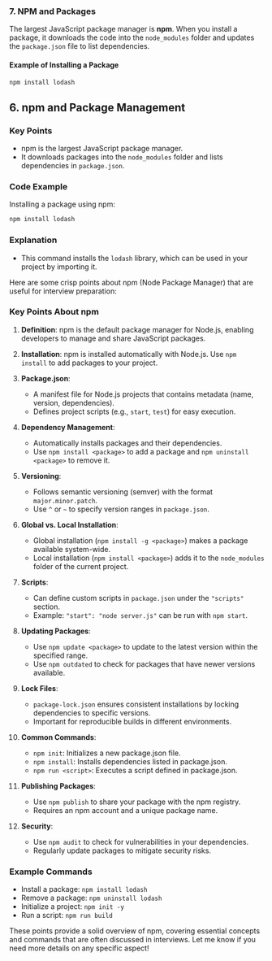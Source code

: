 


### 7. NPM and Packages

The largest JavaScript package manager is **npm**. When you install a package, it downloads the code into the `node_modules` folder and updates the `package.json` file to list dependencies.

#### Example of Installing a Package

```bash
npm install lodash
```

## 6. npm and Package Management

### Key Points
- npm is the largest JavaScript package manager.
- It downloads packages into the `node_modules` folder and lists dependencies in `package.json`.

### Code Example
Installing a package using npm:

```bash
npm install lodash
```

### Explanation
- This command installs the `lodash` library, which can be used in your project by importing it.



Here are some crisp points about npm (Node Package Manager) that are useful for interview preparation:

### Key Points About npm

1. **Definition**: npm is the default package manager for Node.js, enabling developers to manage and share JavaScript packages.

2. **Installation**: npm is installed automatically with Node.js. Use `npm install` to add packages to your project.

3. **Package.json**:
   - A manifest file for Node.js projects that contains metadata (name, version, dependencies).
   - Defines project scripts (e.g., `start`, `test`) for easy execution.

4. **Dependency Management**:
   - Automatically installs packages and their dependencies.
   - Use `npm install <package>` to add a package and `npm uninstall <package>` to remove it.

5. **Versioning**:
   - Follows semantic versioning (semver) with the format `major.minor.patch`.
   - Use `^` or `~` to specify version ranges in `package.json`.

6. **Global vs. Local Installation**:
   - Global installation (`npm install -g <package>`) makes a package available system-wide.
   - Local installation (`npm install <package>`) adds it to the `node_modules` folder of the current project.

7. **Scripts**: 
   - Can define custom scripts in `package.json` under the `"scripts"` section.
   - Example: `"start": "node server.js"` can be run with `npm start`.

8. **Updating Packages**:
   - Use `npm update <package>` to update to the latest version within the specified range.
   - Use `npm outdated` to check for packages that have newer versions available.

9. **Lock Files**:
   - `package-lock.json` ensures consistent installations by locking dependencies to specific versions.
   - Important for reproducible builds in different environments.

10. **Common Commands**:
    - `npm init`: Initializes a new package.json file.
    - `npm install`: Installs dependencies listed in package.json.
    - `npm run <script>`: Executes a script defined in package.json.

11. **Publishing Packages**:
    - Use `npm publish` to share your package with the npm registry.
    - Requires an npm account and a unique package name.

12. **Security**:
    - Use `npm audit` to check for vulnerabilities in your dependencies.
    - Regularly update packages to mitigate security risks.

### Example Commands
- Install a package: `npm install lodash`
- Remove a package: `npm uninstall lodash`
- Initialize a project: `npm init -y`
- Run a script: `npm run build`

These points provide a solid overview of npm, covering essential concepts and commands that are often discussed in interviews. Let me know if you need more details on any specific aspect!


